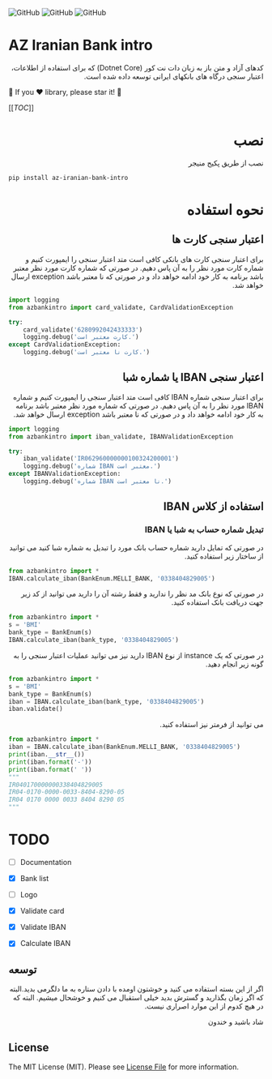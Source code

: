 <!--![GitHub All Releases](https://img.shields.io/github/downloads/ali-zahedi/az-iranian-bank-intro/total)-->
<!--![GitHub issues](https://img.shields.io/github/issues/ali-zahedi/az-iranian-bank-intro)-->
![GitHub](https://img.shields.io/github/license/ali-zahedi/az-iranian-bank-intro)
![GitHub](https://img.shields.io/pypi/pyversions/az-iranian-bank-intro.svg?maxAge=2592000)
![GitHub](https://img.shields.io/pypi/v/az-iranian-bank-intro.svg?maxAge=2592000)

# AZ Iranian Bank intro

<p dir="rtl">
 کدهای آزاد و متن باز به زبان دات نت کور (Dotnet Core) که برای استفاده از اطلاعات، اعتبار سنجی درگاه های بانکهای ایرانی توسعه داده شده است.
</p>

🌟 If you ❤️ library, please star it! 🌟

[[_TOC_]]


<h1 dir="rtl">نصب</h1>

<p dir="rtl"> نصب از طریق پکیج منیجر </p>

```pip install az-iranian-bank-intro```


<h1 dir="rtl">نحوه استفاده</h1>

<h2 dir="rtl">اعتبار سنجی کارت ها</h2>

<p dir="rtl">
برای اعتبار سنجی کارت های بانکی کافی است متد اعتبار سنجی را ایمپورت کنیم و شماره کارت مورد نظر را به آن پاس دهیم. در صورتی که شماره کارت مورد نظر معتبر باشد برنامه به کار خود ادامه خواهد داد و در صورتی که نا معتبر باشد exception ارسال خواهد شد. 
</p>

```python
import logging
from azbankintro import card_validate, CardValidationException

try:
    card_validate('6280992042433333')
    logging.debug('کارت معتبر است.')     
except CardValidationException:
    logging.debug('کارت نا معتبر است.')
```


<h2 dir="rtl">اعتبار سنجی IBAN یا شماره شبا</h2>

<p dir="rtl">
برای اعتبار سنجی شماره IBAN کافی است متد اعتبار سنجی را ایمپورت کنیم و شماره IBAN مورد نظر را به آن پاس دهیم. در صورتی که شماره مورد نظر معتبر باشد برنامه به کار خود ادامه خواهد داد و در صورتی که نا معتبر باشد exception ارسال خواهد شد. 
</p>

```python
import logging
from azbankintro import iban_validate, IBANValidationException

try:
    iban_validate('IR062960000000100324200001')
    logging.debug('شماره IBAN معتبر است.')     
except IBANValidationException:
    logging.debug('شماره IBAN نا معتبر است.')
```


<h2 dir="rtl">استفاده از کلاس IBAN</h2>


<h3 dir="rtl">تبدیل شماره حساب به شبا یا IBAN</h2>

<p dir="rtl">
در صورتی که تمایل دارید شماره حساب بانک مورد را تبدیل به شماره شبا کنید می توانید از ساختار زیر استفاده کنید. 
</p>

```python
from azbankintro import *
IBAN.calculate_iban(BankEnum.MELLI_BANK, '0338404829005')
```

<p dir="rtl">
در صورتی که نوع بانک مد نظر را ندارید و فقط رشته آن را دارید می توانید از کد زیر جهت دریافت بانک استفاده کنید. 
</p>

```python
from azbankintro import *
s = 'BMI'
bank_type = BankEnum(s)
IBAN.calculate_iban(bank_type, '0338404829005')
```

<p dir="rtl">
در صورتی که یک instance از نوع IBAN دارید نیز می توانید عملیات اعتبار سنجی را به گونه زیر انجام دهید. 
</p>

```python
from azbankintro import *
s = 'BMI'
bank_type = BankEnum(s)
iban = IBAN.calculate_iban(bank_type, '0338404829005')
iban.validate()
```

<p dir="rtl">
می توانید از فرمتر نیز استفاده کنید. 
</p>

```python
from azbankintro import *
iban = IBAN.calculate_iban(BankEnum.MELLI_BANK, '0338404829005')
print(iban.__str__())
print(iban.format('-'))
print(iban.format(' '))
"""
IR040170000000338404829005
IR04-0170-0000-0033-8404-8290-05
IR04 0170 0000 0033 8404 8290 05
"""
```

# TODO

- [ ] Documentation

- [X] Bank list

- [ ] Logo

- [X] Validate card 

- [X] Validate IBAN

- [X] Calculate IBAN


## توسعه

<p dir="rtl">
 اگر از این بسته استفاده می کنید و خوشتون اومده با دادن ستاره به ما دلگرمی بدید.البته که اگر زمان بگذارید و گسترش بدید خیلی استقبال می کنیم و خوشحال میشیم. البته که در هیچ کدوم از این موارد اصراری نیست. 
</p>
<p dir="rtl">
 شاد باشید و خندون
</p>

## License

The MIT License (MIT). Please see [License File](LICENSE) for more information.
